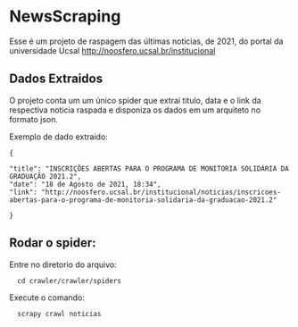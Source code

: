 # NewsScraping 

Esse é um projeto de raspagem das últimas noticias, de 2021, do portal da universidade Ucsal http://noosfero.ucsal.br/institucional


## Dados Extraidos 

O projeto conta um um único spider que extrai titulo, data e o link da respectiva noticia raspada e disponiza os dados em um arquiteto no formato json.

Exemplo de dado extraido:

    {
    
    "title": "INSCRIÇÕES ABERTAS PARA O PROGRAMA DE MONITORIA SOLIDÁRIA DA GRADUAÇÃO 2021.2",
    "date": "18 de Agosto de 2021, 18:34",
    "link": "http://noosfero.ucsal.br/institucional/noticias/inscricoes-abertas-para-o-programa-de-monitoria-solidaria-da-graduacao-2021.2"
    
    }


 ## Rodar o spider:

Entre no diretorio do arquivo: 

      cd crawler/crawler/spiders

Execute o comando: 

      scrapy crawl noticias

